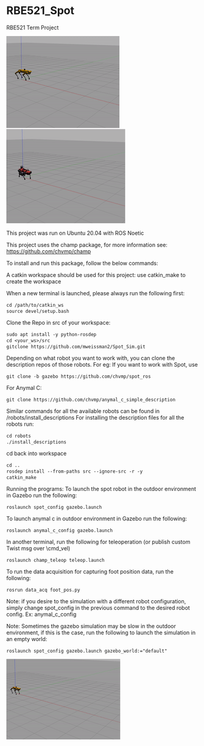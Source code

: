 # RBE521_Spot
RBE521 Term Project

![screen-gif](./docs/Spot_Trot.gif)                   ![screen-gif](./docs/Anymal_Trot.gif)

This project was run on Ubuntu 20.04 with ROS Noetic

This project uses the champ package, for more information see: https://github.com/chvmp/champ

To install and run this package, follow the below commands:

A catkin workspace should be used for this project:
use catkin_make to create the workspace

When a new terminal is launched, please always run the following first:
```
cd /path/to/catkin_ws
source devel/setup.bash
```

Clone the Repo in src of your workspace:
```
sudo apt install -y python-rosdep
cd <your_ws>/src
gitclone https://github.com/mweissman2/Spot_Sim.git
```

Depending on what robot you want to work with, you can clone the description repos of those robots. For eg: If you want to work with Spot, use
```
git clone -b gazebo https://github.com/chvmp/spot_ros
```

For Anymal C:
```
git clone https://github.com/chvmp/anymal_c_simple_description
```

Similar commands for all the available robots can be found in /robots/install_descriptions
For installing the description files for all the robots run:
```
cd robots
./install_descriptions
```

cd back into workspace 
```
cd ..
rosdep install --from-paths src --ignore-src -r -y
catkin_make
```

Running the programs:
To launch the spot robot in the outdoor environment in Gazebo run the following:
```
roslaunch spot_config gazebo.launch
```
To launch anymal c in outdoor environment in Gazebo run the following:
```
roslaunch anymal_c_config gazebo.launch
```
In another terminal, run the following for teleoperation (or publish custom Twist msg over \cmd_vel)
```
roslaunch champ_teleop teleop.launch
```
To run the data acquisition for capturing foot position data, run the following:
```
rosrun data_acq foot_pos.py
```

Note: if you desire to the simulation with a different robot configuration, simply change spot_config in the previous command to the desired robot config.
Ex: anymal_c_config

Note: Sometimes the gazebo simulation may be slow in the outdoor environment, if this is the case, run the following to launch the simulation in an empty world:
```
roslaunch spot_config gazebo.launch gazebo_world:="default"
```

![screen-gif](./docs/spot_rotary_gallop.gif)
